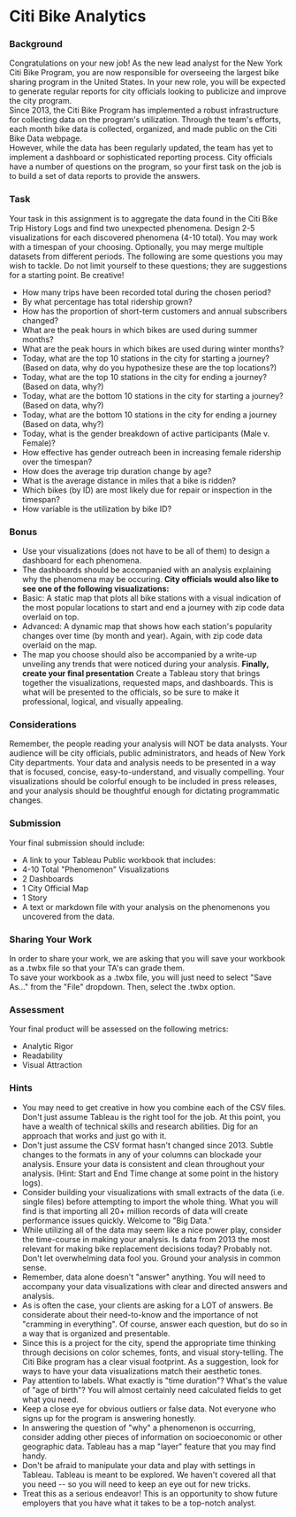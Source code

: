 # Citi Bike Analytics
### Background
Congratulations on your new job! As the new lead analyst for the New York Citi Bike Program, you are now responsible for overseeing the largest bike sharing program in the United States. In your new role, you will be expected to generate regular reports for city officials looking to publicize and improve the city program.<br>
Since 2013, the Citi Bike Program has implemented a robust infrastructure for collecting data on the program's utilization. Through the team's efforts, each month bike data is collected, organized, and made public on the Citi Bike Data webpage.<br>
However, while the data has been regularly updated, the team has yet to implement a dashboard or sophisticated reporting process. City officials have a number of questions on the program, so your first task on the job is to build a set of data reports to provide the answers.<br>

### Task
Your task in this assignment is to aggregate the data found in the Citi Bike Trip History Logs and find two unexpected phenomena.
Design 2-5 visualizations for each discovered phenomena (4-10 total). You may work with a timespan of your choosing. Optionally, you may merge multiple datasets from different periods.
The following are some questions you may wish to tackle. Do not limit yourself to these questions; they are suggestions for a starting point. Be creative!
* How many trips have been recorded total during the chosen period?
* By what percentage has total ridership grown?
* How has the proportion of short-term customers and annual subscribers changed?
* What are the peak hours in which bikes are used during summer months?
* What are the peak hours in which bikes are used during winter months?
* Today, what are the top 10 stations in the city for starting a journey? (Based on data, why do you hypothesize these are the top locations?)
* Today, what are the top 10 stations in the city for ending a journey? (Based on data, why?)
* Today, what are the bottom 10 stations in the city for starting a journey? (Based on data, why?)
* Today, what are the bottom 10 stations in the city for ending a journey (Based on data, why?)
* Today, what is the gender breakdown of active participants (Male v. Female)?
* How effective has gender outreach been in increasing female ridership over the timespan?
* How does the average trip duration change by age?
* What is the average distance in miles that a bike is ridden?
* Which bikes (by ID) are most likely due for repair or inspection in the timespan?
* How variable is the utilization by bike ID?

### Bonus
* Use your visualizations (does not have to be all of them) to design a dashboard for each phenomena.
* The dashboards should be accompanied with an analysis explaining why the phenomena may be occuring.
**City officials would also like to see one of the following visualizations:**
* Basic: A static map that plots all bike stations with a visual indication of the most popular locations to start and end a journey with zip code data overlaid on top.
* Advanced: A dynamic map that shows how each station's popularity changes over time (by month and year). Again, with zip code data overlaid on the map.
* The map you choose should also be accompanied by a write-up unveiling any trends that were noticed during your analysis.
**Finally, create your final presentation**
Create a Tableau story that brings together the visualizations, requested maps, and dashboards.
This is what will be presented to the officials, so be sure to make it professional, logical, and visually appealing.

### Considerations
Remember, the people reading your analysis will NOT be data analysts. Your audience will be city officials, public administrators, and heads of New York City departments. Your data and analysis needs to be presented in a way that is focused, concise, easy-to-understand, and visually compelling. Your visualizations should be colorful enough to be included in press releases, and your analysis should be thoughtful enough for dictating programmatic changes.

### Submission
Your final submission should include:
* A link to your Tableau Public workbook that includes:
* 4-10 Total "Phenomenon" Visualizations
* 2 Dashboards
* 1 City Official Map
* 1 Story
* A text or markdown file with your analysis on the phenomenons you uncovered from the data.

### Sharing Your Work
In order to share your work, we are asking that you will save your workbook as a .twbx file so that your TA's can grade them.<br>
To save your workbook as a .twbx file, you will just need to select "Save As..." from the "File" dropdown. Then, select the .twbx option.

### Assessment
Your final product will be assessed on the following metrics:
* Analytic Rigor
* Readability
* Visual Attraction

### Hints
* You may need to get creative in how you combine each of the CSV files. Don't just assume Tableau is the right tool for the job. At this point, you have a wealth of technical skills and research abilities. Dig for an approach that works and just go with it.
* Don't just assume the CSV format hasn't changed since 2013. Subtle changes to the formats in any of your columns can blockade your analysis. Ensure your data is consistent and clean throughout your analysis. (Hint: Start and End Time change at some point in the history logs).
* Consider building your visualizations with small extracts of the data (i.e. single files) before attempting to import the whole thing. What you will find is that importing all 20+ million records of data will create performance issues quickly. Welcome to "Big Data."
* While utilizing all of the data may seem like a nice power play, consider the time-course in making your analysis. Is data from 2013 the most relevant for making bike replacement decisions today? Probably not. Don't let overwhelming data fool you. Ground your analysis in common sense.
* Remember, data alone doesn't "answer" anything. You will need to accompany your data visualizations with clear and directed answers and analysis.
* As is often the case, your clients are asking for a LOT of answers. Be considerate about their need-to-know and the importance of not "cramming in everything". Of course, answer each question, but do so in a way that is organized and presentable.
* Since this is a project for the city, spend the appropriate time thinking through decisions on color schemes, fonts, and visual story-telling. The Citi Bike program has a clear visual footprint. As a suggestion, look for ways to have your data visualizations match their aesthetic tones.
* Pay attention to labels. What exactly is "time duration"? What's the value of "age of birth"? You will almost certainly need calculated fields to get what you need.
* Keep a close eye for obvious outliers or false data. Not everyone who signs up for the program is answering honestly.
* In answering the question of "why" a phenomenon is occurring, consider adding other pieces of information on socioeconomic or other geographic data. Tableau has a map "layer" feature that you may find handy.
* Don't be afraid to manipulate your data and play with settings in Tableau. Tableau is meant to be explored. We haven't covered all that you need -- so you will need to keep an eye out for new tricks.
* Treat this as a serious endeavor! This is an opportunity to show future employers that you have what it takes to be a top-notch analyst.
